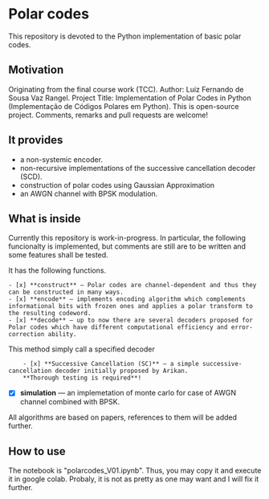 # Polar codes
This repository is devoted to the Python implementation of basic polar codes.

## Motivation
Originating from the final course work (TCC).
Author: Luiz Fernando de Sousa Vaz Rangel.
Project Title: Implementation of Polar Codes in Python (Implementação de Códigos Polares em Python).
This is  open-source project.
Comments, remarks and pull requests are welcome!


## It provides
 - a non-systemic encoder.
 - non-recursive implementations of the successive cancellation decoder (SCD).
 - construction of polar codes using Gaussian Approximation
 - an AWGN channel with BPSK modulation.
 
## What is inside

Currently this repository is work-in-progress. 
In particular, the following funcionalty is implemented, but comments are still are to be written and some features shall be tested.

 It has the following functions.
 
    - [x] **construct** — Polar codes are channel-dependent and thus they can be constructed in many ways.
    - [x] **encode** — implements encoding algorithm which complements informational bits with frozen ones and applies a polar transform to the resulting codeword.
    - [x] **decode** — up to now there are several decoders proposed for Polar codes which have different computational efficiency and error-correction ability.
    
This method simply call a specified decoder

        - [x] **Successive Cancellation (SC)** — a simple successive-cancellation decoder initially proposed by Arikan. 
        **Thorough testing is required**!
- [x] **simulation** — an implemetation of monte carlo for case of AWGN channel combined with BPSK.

All algorithms are based on papers, references to them will be added further.

## How to use

The notebook is "polarcodes_V01.ipynb".
Thus, you may copy it and execute it in google colab.
Probaly, it is not as pretty as one may want and I will fix it further.